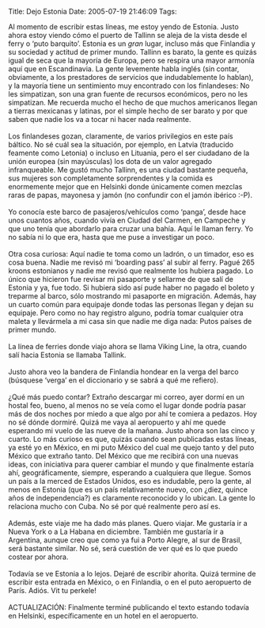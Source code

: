 Title: Dejo Estonia
Date: 2005-07-19 21:46:09
Tags: 

Al momento de escribir estas líneas, me estoy yendo de Estonia. Justo
ahora estoy viendo cómo el puerto de Tallinn se aleja de la vista desde
el ferry o &#8216;puto barquito&#8217;. Estonia es un _gran_ lugar, incluso más que
Finlandia y su sociedad y actitud de primer mundo. Tallinn es barato,
la gente es quizás igual de seca que la mayoría de Europa, pero se
respira una mayor armonía aquí que en Escandinavia. La gente levemente
habla inglés (sin contar, obviamente, a los prestadores de servicios
que indudablemente lo hablan), y la mayoría tiene un sentimiento muy
encontrado con los finlandeses: No les simpatizan, son una gran fuente
de recursos económicos, pero no les simpatizan. Me recuerda mucho el
hecho de que muchos americanos llegan a tierras mexicanas y latinas,
por el simple hecho de ser barato y por que saben que nadie los va a
tocar ni hacer nada realmente.<br/><br/>
Los finlandeses gozan, claramente, de varios privilegios en este país
báltico. No sé cuál sea la situación, por ejemplo, en Latvia (traducido
feamente como Letonia) o incluso en Lituania, pero el ser ciudadano de
la unión europea (sin mayúsculas) los dota de un valor agregado
infranqueable. Me gustó mucho Tallinn, es una ciudad bastante pequeña,
sus mujeres son completamente sorprendentes y la comida es enormemente
mejor que en Helsinki donde únicamente comen mezclas raras de papas,
mayonesa y jamón (no confundir con el jamón ibérico :-P).<br/><br/>
Yo conocía este barco de pasajeros/vehículos como &#8216;panga&#8217;, desde hace
unos cuantos años, cuando vivía en Ciudad del Carmen, en Campeche y que
uno tenía que abordarlo para cruzar una bahía. Aquí le llaman ferry. Yo
no sabía ni lo que era, hasta que me puse a investigar un poco.<br/><br/>
Otra cosa curiosa: Aquí nadie te toma como un ladrón, o un timador, eso
es cosa buena. Nadie me revisó mi &#8216;boarding pass&#8217; al subir al ferry.
Pagué 265 kroons estonianos y nadie me revisó que realmente los hubiera
pagado. Lo único que hicieron fue revisar mi pasaporte y sellarme de
que salí de Estonia y ya, fue todo. Si hubiera sido así pude haber no
pagado el boleto y treparme al barco, sólo mostrando mi pasaporte en
migración. Además, hay un cuarto común para equipaje donde todas las
personas llegan y dejan su equipaje. Pero como no hay registro alguno,
podría tomar cualquier otra maleta y llevármela a mi casa sin que nadie
me diga nada: Putos países de primer mundo.<br/><br/>
La línea de ferries donde viajo ahora se llama Viking Line, la otra, cuando salí hacia Estonia se llamaba Tallink.<br/><br/>
Justo ahora veo la bandera de Finlandia hondear en la verga del barco
(búsquese &#8216;verga&#8217; en el diccionario y se sabrá a qué me refiero).<br/><br/>
¿Qué más puedo contar? Extraño descargar mi correo, ayer dormí en un
hostal feo, bueno, al menos no se veía como el lugar donde podría pasar
más de dos noches por miedo a que algo por ahí te comiera a pedazos.
Hoy no sé dónde dormiré. Quizá me vaya al aeropuerto y ahí me quede
esperando mi vuelo de las nueve de la mañana. Justo ahora son las cinco
y cuarto. Lo más curioso es que, quizás cuando sean publicadas estas
líneas, ya esté yo en México, en mi puto México del cual me quejo tanto
y del puto México que extraño tanto. Del México que me recibirá con una
nuevas ideas, con iniciativa para querer cambiar el mundo y que
finalmente estaría ahí, geográficamente, siempre, esperando a
cualquiera que llegue. Somos un país a la merced de Estados Unidos, eso
es indudable, pero la gente, al menos en Estonia (que es un país
relativamente nuevo, con ¿diez, quince años de independencia?) es
claramente reconocido y lo ubican. La gente lo relaciona mucho con
Cuba. No sé por qué realmente pero así es.<br/><br/>
Además, este viaje me ha dado más planes. Quero viajar. Me gustaría ir
a Nueva York o a La Habana en diciembre. También me gustaría ir a
Argentina, aunque creo que como ya fui a Porto Alegre, al sur de
Brasil, será bastante similar. No sé, será cuestión de ver qué es lo
que puedo costear por ahora.<br/><br/>
Todavía se ve Estonia a lo lejos. Dejaré de escribir ahorita. Quizá
termine de escribir esta entrada en México, o en Finlandia, o en el
puto aeropuerto de París. Adiós. Vit tu perkele!<br/><br/>
ACTUALIZACIÓN: Finalmente terminé publicando el texto estando todavía en Helsinki, específicamente en un hotel en el aeropuerto.<br/><br/><br/><br/>
